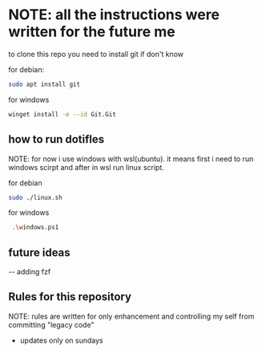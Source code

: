 # NOTE: all the instructions were written for the future me

to clone this repo you need to install git if don't know

for debian:

```bash
sudo apt install git
```

for windows

```bash
winget install -e --id Git.Git
```

## how to run dotifles

NOTE: for now i use windows with wsl(ubuntu). it means first i need to run
windows scirpt and after in wsl run linux script.

for debian

```bash
sudo ./linux.sh
```

for windows

```bash
 .\windows.ps1
```

## future ideas
-- adding fzf
## Rules for this repository

NOTE: rules are written for only enhancement and controlling my self from committing "legacy code"

- updates only on sundays
